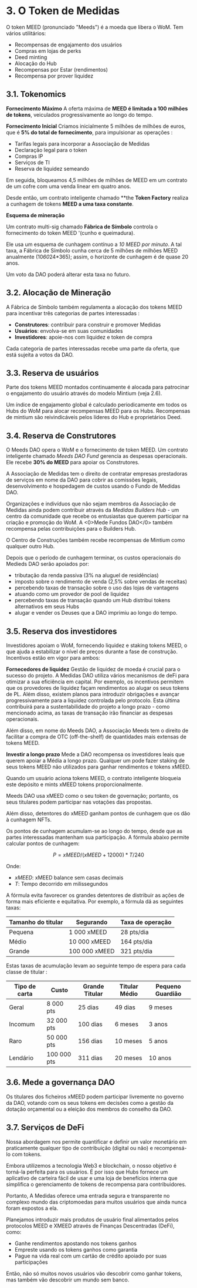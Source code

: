 # 3. O Token de Medidas

O token MEED (pronunciado "Meeds") é a moeda que libera o WoM. Tem vários utilitários:

- Recompensas de engajamento dos usuários
- Compras em lojas de perks
- Deed minting
- Alocação do Hub
- Recompensas por Estar (rendimentos)
- Recompensa por prover liquidez


## 3.1. Tokenomics

**Fornecimento Máximo** A oferta máxima de **MEED é limitada a 100 milhões de tokens**, veiculados progressivamente ao longo do tempo.

**Fornecimento Inicial** Criamos inicialmente 5 milhões de milhões de euros, que é **5% do total de fornecimento**, para impulsionar as operações :

- Tarifas legais para incorporar a Associação de Medidas
- Declaração legal para o token
- Compras IP
- Serviços de TI
- Reserva de liquidez semeando

Em seguida, bloqueamos 4,5 milhões de milhões de MEED em um contrato de um cofre com uma venda linear em quatro anos.

Desde então, um contrato inteligente chamado **the __Token Factory__ realiza a cunhagem de tokens **MEED a uma taxa constante**.

**Esquema de mineração**

Um contrato multi-sig chamado __Fábrica de Símbolo__ controla o fornecimento do token MEED '(cunho e queimadura).

Ele usa um esquema de cunhagem contínuo a *10 MEED por minuto*. A tal taxa, a Fábrica de Símbolo cunha cerca de 5 milhões de milhões MEED anualmente (10*60*24*365); assim, o horizonte de cunhagem é de quase 20 anos.

Um voto da DAO poderá alterar esta taxa no futuro.

## 3.2. Alocação de Mineração

A Fábrica de Símbolo também regulamenta a alocação dos tokens MEED para incentivar três categorias de partes interessadas :

- **Construtores**: contribuir para construir e promover Medidas
- **Usuários**: envolva-se em suas comunidades
- **Investidores**: apoie-nos com liquidez e token de compra

Cada categoria de partes interessadas recebe uma parte da oferta, que está sujeita a votos da DAO.

## 3.3. Reserva de usuários

Parte dos tokens MEED montados continuamente é alocada para patrocinar o engajamento do usuário através do modelo Mintium (veja 2.6).

Um índice de engajamento global é calculado periodicamente em todos os Hubs do WoM para alocar recompensas MEED para os Hubs. Recompensas de mintium são reivindicáveis pelos líderes do Hub e proprietários Deed.

## 3.4. Reserva de Construtores

O Meeds DAO opera o WoM e o fornecimento de token MEED. Um contrato inteligente chamado _Meeds DAO Fund_ gerencia as despesas operacionais. Ele recebe **30% do MEED** para apoiar os Construtores.

A Associação de Medidas tem o direito de contratar empresas prestadoras de serviços em nome da DAO para cobrir as comissões legais, desenvolvimento e hospedagem de custos usando o Fundo de Medidas DAO.

Organizações e indivíduos que não sejam membros da Associação de Medidas ainda podem contribuir através da _Medidas Builders Hub_  - um centro da comunidade que recebe os entusiastas que querem participar na criação e promoção do WoM. A <0>Mede Fundos DAO</0> também recompensa pelas contribuições para o Builders Hub.

O Centro de Construções também recebe recompensas de Mintium como qualquer outro Hub.

Depois que o período de cunhagem terminar, os custos operacionais do Medieds DAO serão apoiados por:

- tributação da renda passiva (3% na aluguel de residências)
- imposto sobre o rendimento de venda (2,5% sobre vendas de receitas)
- percebendo taxas de transação sobre o uso das lojas de vantagens
- atuando como um provedor de pool de liquidez
- percebendo taxas de transação quando um Hub distribui tokens alternativos em seus Hubs
- alugar e vender os Deuses que a DAO imprimiu ao longo do tempo.

## 3.5. Reserva dos investidores

Investidores apoiam o WoM, fornecendo liquidez e staking tokens MEED, o que ajuda a estabilizar o nível de preços durante a fase de construção. Incentivos estão em vigor para ambos:

**Fornecedores de liquidez** Gestão de liquidez de moeda é crucial para o sucesso do projeto. A Medidas DAO utiliza vários mecanismos de deFi para otimizar a sua eficiência em capital. Por exemplo, os incentivos permitem que os provedores de liquidez façam rendimentos ao alugar os seus tokens de PL. Além disso, existem planos para introduzir obrigações e avançar progressivamente para a liquidez controlada pelo protocolo. Esta última contribuirá para a sustentabilidade do projeto a longo prazo - como mencionado acima, as taxas de transação irão financiar as despesas operacionais.

Além disso, em nome do Meeds DAO, a Associação Meeds tem o direito de facilitar a compra de OTC (off-the-shelf) de quantidades mais extensas de tokens MEED.

**Investir a longo prazo** Mede a DAO recompensa os investidores leais que querem apoiar a Média a longo prazo. Qualquer um pode fazer staking de seus tokens MEED não utilizados para ganhar rendimentos e tokens xMEED.

Quando um usuário aciona tokens MEED, o contrato inteligente bloqueia este depósito e mints xMEED tokens proporcionalmente.

Meeds DAO usa xMEED como o seu token de governação; portanto, os seus titulares podem participar nas votações das propostas.

Além disso, detentores do xMEED ganham pontos de cunhagem que os dão à cunhagem NFTs.

Os pontos de cunhagem acumulam-se ao longo do tempo, desde que as partes interessadas mantenham sua participação. A fórmula abaixo permite calcular pontos de cunhagem:

 $$ P = xMEED / (xMEED + 12000) * T / 240 $$

 Onde:

- $xMEED$: xMEED balance sem casas decimais
- $T$: Tempo decorrido em milissegundos

A fórmula evita favorecer os grandes detentores de distribuir as ações de forma mais eficiente e equitativa. Por exemplo, a fórmula dá as seguintes taxas:

| **Tamanho do titular** | **Segurando** | **Taxa de operação** |
| ---------------------- | ------------- | -------------------- |
| Pequena                | 1 000 xMEED   | 28 pts/dia           |
| Médio                  | 10 000 xMEED  | 164 pts/dia          |
| Grande                 | 100 000 xMEED | 321 pts/dia          |


Estas taxas de acumulação levam ao seguinte tempo de espera para cada classe de titular :

| **Tipo de carta** | **Custo**   | **Grande Titular** | **Titular Médio** | **Pequeno Guardião** |
| ----------------- | ----------- | ------------------ | ----------------- | -------------------- |
| Geral             | 8 000 pts   | 25 dias            | 49 dias           | 9 meses              |
| Incomum           | 32 000 pts  | 100 dias           | 6 meses           | 3 anos               |
| Raro              | 50 000 pts  | 156 dias           | 10 meses          | 5 anos               |
| Lendário          | 100 000 pts | 311 dias           | 20 meses          | 10 anos              |

## 3.6. Mede a governança DAO

Os titulares dos ficheiros xMEED podem participar livremente no governo da DAO, votando com os seus tokens em decisões como a gestão da dotação orçamental ou a eleição dos membros do conselho da DAO.

## 3.7. Serviços de DeFi

Nossa abordagem nos permite quantificar e definir um valor monetário em praticamente qualquer tipo de contribuição (digital ou não) e recompensá-lo com tokens.

Embora utilizemos a tecnologia Web3 e blockchain, o nosso objetivo é torná-la perfeita para os usuários. É por isso que Hubs fornece um aplicativo de carteira fácil de usar e uma loja de benefícios interna que simplifica o gerenciamento de tokens de recompensa para contribuidores.

Portanto, A Medidas oferece uma entrada segura e transparente no complexo mundo das criptomoedas para muitos usuários que ainda nunca foram expostos a ela.

Planejamos introduzir mais produtos de usuário final alimentados pelos protocolos MEED e XMEED através de Finanças Descentradas (DeFi), como:

- Ganhe rendimentos apostando nos tokens ganhos
- Empreste usando os tokens ganhos como garantia
- Pague na vida real com um cartão de crédito apoiado por suas participações

Então, não só muitos novos usuários vão descobrir como ganhar tokens, mas também vão descobrir um mundo sem banco.

